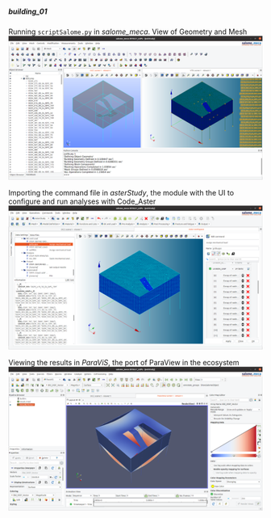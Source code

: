 
##### _building_01_

 Running `scriptSalome.py` in _salome_meca_. View of Geometry and Mesh
 ![note](CA_1.png)

 Importing the command file in _asterStudy_, the module with the UI to configure and run analyses with Code_Aster
 ![note](CA_2.png)

 Viewing the results in _ParaViS_, the port of ParaView in the ecosystem
 ![note](CA_3.png)
